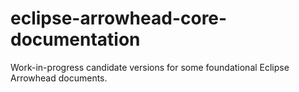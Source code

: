 # eclipse-arrowhead-core-documentation
Work-in-progress candidate versions for some foundational Eclipse Arrowhead documents.
